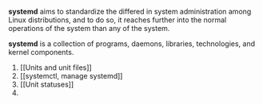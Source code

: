 **systemd** aims to standardize the differed in system administration among Linux distributions, and to do so, it reaches further into the normal operations of the system than any of the system.

**systemd** is a collection of programs, daemons, libraries, technologies, and kernel components.

1. [[Units and unit files]]
2. [[systemctl, manage systemd]]
3. [[Unit statuses]]
4. 